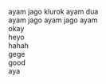 ayam jago klurok
ayam dua
<br/>ayam jago ayam jago ayam
<br/> okay
<br/> heyo
<br/> hahah
<br/> gege
<br/> good
<br/> aya
